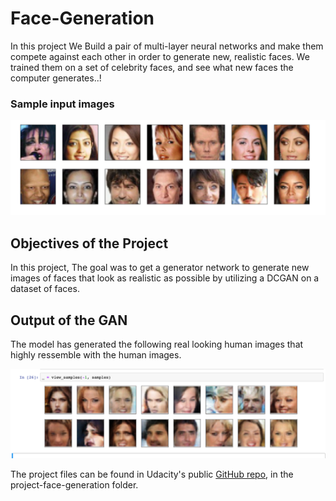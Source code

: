 # Face-Generation
In this project We Build a pair of multi-layer neural networks and make them compete against each other in order to generate new, realistic faces. We trained them on a set of celebrity faces, and see what new faces the computer generates..!

### Sample input images
![](https://github.com/Rizwanhcc/Face-Generation/blob/main/assets/sample.png)

## Objectives of the Project

In this project,  The goal was to get a generator network to generate new images of faces that look as realistic as possible by utilizing a DCGAN on a dataset of faces.

## Output of the GAN
The model has generated the following real looking human images that highly ressemble with the human images.

![](https://github.com/Rizwanhcc/Face-Generation/blob/main/assets/Screenshot%202021-03-31%20at%2001.52.38.png)


The project files can be found in Udacity's public [GitHub repo](https://github.com/udacity/deep-learning-v2-pytorch/tree/master/), in the project-face-generation folder.

